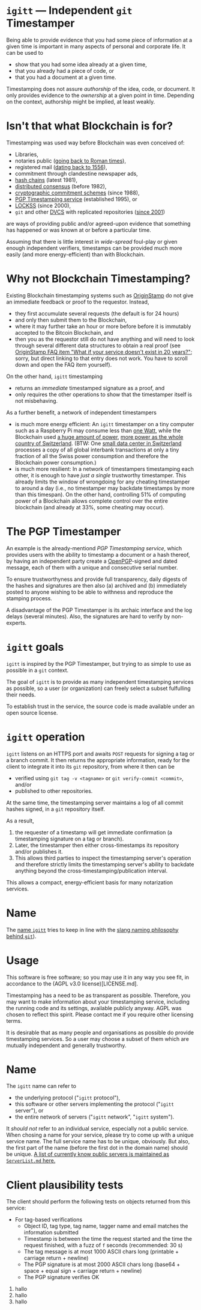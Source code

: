 # `igitt` — Independent `git` Timestamper

Being able to provide evidence that you had some piece of information at a
given time is important in many aspects of personal and corporate life. It can
be used to

- show that you had some idea already at a given time,
- that you already had a piece of code, or
- that you had a document at a given time.

Timestamping does not assure *authorship* of the idea, code, or document. It
only provides evidence to the *ownership* at a given point in time. Depending
on the context, authorship might be implied, at least weakly.

# Isn't that what Blockchain is for?

Timestamping was used way before Blockchain was even conceived of:

- Libraries,
- notaries public
  ([going back to Roman times](https://en.wikipedia.org/wiki/Notary_public#History)),
- registered mail
  ([dating back to 1556](https://en.wikipedia.org/wiki/Registered_mail#History)),
- commitment through clandestine newspaper ads,
- [hash chains](https://en.wikipedia.org/wiki/Hash_chain) (latest 1981),
- [distributed consensus](https://en.wikipedia.org/wiki/Byzantine_fault#Early_solutions)
  (before 1982),
- [cryptographic commitment schemes](https://en.wikipedia.org/wiki/Commitment_scheme)
  (since 1988),
- [PGP Timestamping service](http://www.itconsult.co.uk/stamper.htm)
  (established 1995), or
- [LOCKSS](https://en.wikipedia.org/wiki/LOCKSS) (since 2000),
- `git` and other
  [DVCS](https://en.wikipedia.org/wiki/Distributed_version_control) with
  replicated repositories
  ([since 2001](https://en.wikipedia.org/wiki/GNU_arch#History_and_maintainership))

are ways of providing public and/or agreed-upon evidence that something has
happened or was known at or before a particular time.

Assuming that there is little interest in *wide-spread* foul-play or given
enough independent verifiers, timestamps can be provided much more easily (and
more energy-efficient) than with Blockchain.

# Why not Blockchain Timestamping?

Existing Blockchain timestamping systems such as
[OriginStamp](https://originstamp.org) do not give an immediate feedback or
proof to the requestor. Instead,

- they first accumulate several requests (the default is for 24 hours)
- and only then submit them to the Blockchain,
- where it may further take an hour or more before before it is immutably
  accepted to the Bitcoin Blockchain, and
- then you as the requestor still do not have anything and will need to
  look through several different data structures to obtain a real proof
  (see [OriginStamp FAQ item "What if your service doesn't exist in 20
  years?"](https://originstamp.org); sorry, but direct linking to that entry
  does not work. You have to scroll down and open the FAQ item yourself).

On the other hand, `igitt` timestamping
- returns an *immediate* timestamped signature as a proof, and
- only requires the other operations to show that the timestamper
  itself is not misbehaving.

As a further benefit, a network of independent timestampers

- is much more energy efficient: An `igitt` timestamper on a tiny computer
  such as a Raspberry Pi may consume less than
  [one Watt](https://www.pidramble.com/wiki/benchmarks/power-consumption),
  while the Blockchain used
  [a huge amount of power](https://www.economist.com/the-economist-explains/2018/07/09/why-bitcoin-uses-so-much-energy),
  [more power as the whole country of Switzerland](https://www.tagesanzeiger.ch/digital/bitcoinproduktion-verbraucht-mehr-strom-als-die-ganze-schweiz/story/10669793).
  (BTW: One
  [small data center in Switzerland](https://en.wikipedia.org/wiki/Society_for_Worldwide_Interbank_Financial_Telecommunication#Operations_centers)
  processes a copy of all global interbank transactions at only a tiny fraction
  of all the Swiss power consumption and therefore the Blockchain power
  consumption.)
- is much more resilient: In a network of timestampers timestamping each other,
  it is enough to have *just a single* trustworthy timestamper. This already
  limits the window of wrongdoing for any cheating timestamper to around a day
  (i.e., no timestamper may backdate timestamps by more than this timespan).
  On the other hand, controlling 51% of computing power of a Blockchain allows
  complete control over the entire blockchain (and already at 33%, some cheating
  may occur).

# The PGP Timestamper

An example is the already-mentiond *PGP Timestamping service*, which provides
users with the ability to timestamp a document or a hash thereof, by having an
independent party create a
[OpenPGP](https://en.wikipedia.org/wiki/Pretty_Good_Privacy#OpenPGP)-signed and
dated message, each of them with a unique and consecutive serial number.

To ensure trustworthyness and provide full transparency, daily digests of the
hashes and signatures are then also (a) archived and (b) immediately posted to
anyone wishing to be able to withness and reproduce the stamping process.

A disadvantage of the PGP Timestamper is its archaic interface and the log
delays (several minutes). Also, the signatures are hard to verify by
non-experts.

# `igitt` goals

`igitt` is inspired by the PGP Timestamper, but trying to as simple to use as
possible in a `git` context.

The goal of `igitt` is to provide as many independent timestamping services as
possible, so a user (or organization) can freely select a subset fulfulling
their needs.

To establish trust in the service, the source code is made available under an
open source license.

# `igitt` operation

`igitt` listens on an HTTPS port and awaits `POST` requests for signing a tag
or a branch commit. It then returns the appropriate information, ready for the
client to integrate it into its `git` repository, from where it then can be

- verified using `git tag -v <tagname>` or `git verify-commit <commit>`, and/or
- published to other repositories.

At the same time, the timestamping server maintains a log of all commit hashes
signed, in a `git` repository itself.

As a result,
1. the requester of a timestamp will get immediate confirmation
   (a timestamping signature on a tag or branch).
2. Later, the timestamper then either cross-timestamps its repository and/or
   publishes it.
3. This allows third parties to inspect the timestamping server's operation
   and therefore strictly limits the timestamping server's ability to backdate
   anything beyond the cross-timestamping/publication interval.

This allows a compact, energy-efficient basis for many notarization services.

# Name

The [name `igitt`](https://www.duden.de/rechtschreibung/igitt) tries to keep
in line with the
[slang naming philosophy behind `git`](https://github.com/git/git/blob/e83c5163316f89bfbde7d9ab23ca2e25604af290/README)).

# Usage

This software is free software; so you may use it in any way you see 
fit, in accordance to the (AGPL v3.0 license)[LICENSE.md].

Timestamping has a need to be as transparent as possible. Therefore, 
you may want to make information about your timestamping service, 
including the running code and its settings, available publicly anyway. 
AGPL was chosen to reflect this spirit. Please contact me if you 
require other licensing terms.

It is desirable that as many people and organisations as possible do 
provide timestamping services. So a user may choose a subset of them 
which are mutually independent and generally trustworthy.

# Name

The `igitt` name can refer to
- the underlying protocol ("`igitt` protocol"),
- this software or other servers implementing the protocol
  ("`igitt` server"), or
- the entire network of servers ("`igitt` network", "`igitt` system").

It *should not* refer to an individual service, especially not a
public service. When chosing a name for your service, please try to come
up with a unique service name. The full service name has to be unique,
obviously. But also, the first part of the name (before the first dot
in the domain name) should be unique. [A list of currently know public
servers is maintained as `ServerList.md` here.](./ServerList.md)

# Client plausibility tests

The client should perform the following tests on objects returned from this service:

* For tag-based verifications
  - Object ID, tag type, tag name, tagger name and email matches the information submitted
  - Timestamp is between the time the request started and the time the request finished,
    with a fuzz of `f` seconds (recommended: 30 s)
  - The tag message is at most 1000 ASCII chars long (printable + carriage return + newline)
  - The PGP signature is at most 2000 ASCII chars long (base64 + space + equal sign + carriage return + newline)
  - The PGP signature verifies OK


1. hallo
1. hallo
1. hallo

